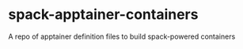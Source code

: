# spack-apptainer-containers
A repo of apptainer definition files to build spack-powered containers
